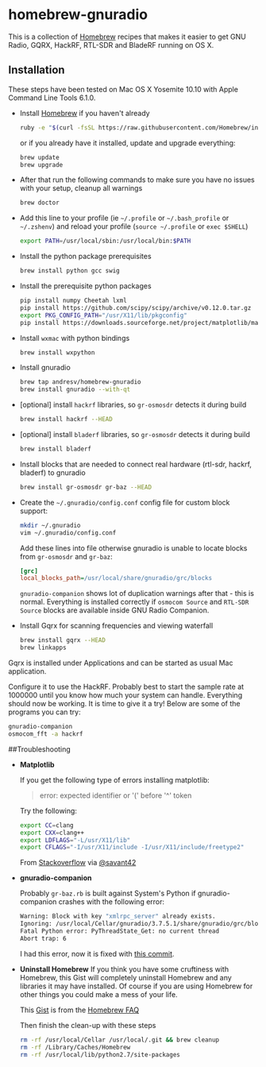 # homebrew-gnuradio

This is a collection of [Homebrew](https://github.com/mxcl/homebrew) recipes that makes it easier to get GNU Radio, GQRX, HackRF, RTL-SDR and BladeRF running on OS X.

## Installation

These steps have been tested on Mac OS X Yosemite 10.10 with Apple Command Line Tools 6.1.0.

- Install [Homebrew](http://brew.sh/) if you haven't already

  ```sh
  ruby -e "$(curl -fsSL https://raw.githubusercontent.com/Homebrew/install/master/install)"
  ```
  or if you already have it installed, update and upgrade everything:
  
  ```sh
  brew update
  brew upgrade
  ```

- After that run the following commands to make sure you have no issues with your setup, cleanup all warnings

  ```sh
  brew doctor
  ```

- Add this line to your profile (ie `~/.profile` or `~/.bash_profile` or `~/.zshenv`) and reload
  your profile (`source ~/.profile` or `exec $SHELL`)

  ```sh
  export PATH=/usr/local/sbin:/usr/local/bin:$PATH
  ```

- Install the python package prerequisites

  ```sh
  brew install python gcc swig
  ```

- Install the prerequisite python packages

  ```sh
  pip install numpy Cheetah lxml
  pip install https://github.com/scipy/scipy/archive/v0.12.0.tar.gz
  export PKG_CONFIG_PATH="/usr/X11/lib/pkgconfig" 
  pip install https://downloads.sourceforge.net/project/matplotlib/matplotlib/matplotlib-1.2.1/matplotlib-1.2.1.tar.gz
  ```

- Install `wxmac` with python bindings

  ```sh
  brew install wxpython
  ```

- Install gnuradio

  ```sh
  brew tap andresv/homebrew-gnuradio
  brew install gnuradio --with-qt
  ```

- [optional] install `hackrf` libraries, so `gr-osmosdr` detects it during build
  ```sh
  brew install hackrf --HEAD
  ```
  
- [optional] install `bladerf` libraries, so `gr-osmosdr` detects it during build
  ```sh
  brew install bladerf
  ```
  
- Install blocks that are needed to connect real hardware (rtl-sdr, hackrf, bladerf) to gnuradio

  ```sh
  brew install gr-osmosdr gr-baz --HEAD
  ```

- Create the `~/.gnuradio/config.conf` config file for custom block support:
  ```sh
  mkdir ~/.gnuradio
  vim ~/.gnuradio/config.conf
  ```
  Add these lines into file otherwise gnuradio is unable to locate blocks from `gr-osmosdr` and `gr-baz`:
  ```ini
  [grc]
  local_blocks_path=/usr/local/share/gnuradio/grc/blocks
  ```
  `gnuradio-companion` shows lot of duplication warnings after that - this is normal. Everything is installed correctly if `osmocom Source` and `RTL-SDR Source` blocks are available inside GNU Radio Companion.

- Install Gqrx for scanning frequencies and viewing waterfall
  
  ```sh
  brew install gqrx --HEAD
  brew linkapps
  ```
Gqrx is installed under Applications and can be started as usual Mac application.
  
Configure it to use the HackRF. Probably best to start the sample rate at 1000000 until you know how much your system can handle.
Everything should now be working. It is time to give it a try! Below are some of the programs you can try:

```sh
gnuradio-companion
osmocom_fft -a hackrf
```

##Troubleshooting

- **Matplotlib**

  If you get the following type of errors installing matplotlib:

  > error: expected identifier or '(' before '^' token
    
  Try the following:
      
  ```sh
  export CC=clang
  export CXX=clang++
  export LDFLAGS="-L/usr/X11/lib"
  export CFLAGS="-I/usr/X11/include -I/usr/X11/include/freetype2"
  ```
      
  From [Stackoverflow](http://stackoverflow.com/questions/12363557/matplotlib-install-failure-on-mac-osx-10-8-mountain-lion/15098059#15098059) via [@savant42](https://twitter.com/savant42)

- **gnuradio-companion**
  
  Probably `gr-baz.rb` is built against System's Python if gnuradio-companion crashes with the following error:

  ```sh
  Warning: Block with key "xmlrpc_server" already exists.
  Ignoring: /usr/local/Cellar/gnuradio/3.7.5.1/share/gnuradio/grc/blocks/xmlrpc_server.xml
  Fatal Python error: PyThreadState_Get: no current thread
  Abort trap: 6
  ```
  I had this error, now it is fixed with [this commit](https://github.com/andresv/homebrew-gnuradio/commit/9f738755a21efefd418c7422d99420a5f3f36998).

- **Uninstall Homebrew**
  If you think you have some cruftiness with Homebrew, this Gist will completely uninstall Homebrew and any libraries it may have installed. Of course if you are using Homebrew for other things you could make a mess of your life. 
  
  This [Gist](https://gist.github.com/mxcl/1173223) is from the [Homebrew FAQ](https://github.com/mxcl/homebrew/wiki/FAQ)
  
  Then finish the clean-up with these steps
  
  ```sh
  rm -rf /usr/local/Cellar /usr/local/.git && brew cleanup
  rm -rf /Library/Caches/Homebrew
  rm -rf /usr/local/lib/python2.7/site-packages
  ```
